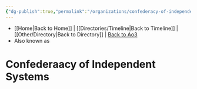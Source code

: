 ```yaml
---
{"dg-publish":true,"permalink":"/organizations/confederacy-of-independent-systems/","tags":["unfinished","faction"],"noteIcon":"saber1"}
---
```


- [[Home\|Back to Home]] | [[Directories/Timeline\|Back to Timeline]] | [[Other/Directory\|Back to Directory]] | [Back to Ao3](https://archiveofourown.org/works/19334440/chapters/45992584)
- Also known as 

# Confederaacy of Independent Systems

